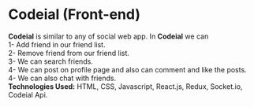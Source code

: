 # Codeial (Front-end)
<b>Codeial</b> is similar to any of social web app. In <b>Codeial</b> we can<br>
1- Add friend in our friend list.<br>
2- Remove friend from our friend list.<br>
3- We can search friends.<br>
4- We can post on profile page and also can comment and like the posts.<br>
4- We can also chat with friends.<br>
**Technologies Used:** HTML, CSS, Javascript, React.js, Redux, Socket.io, Codeial Api.<br> 
